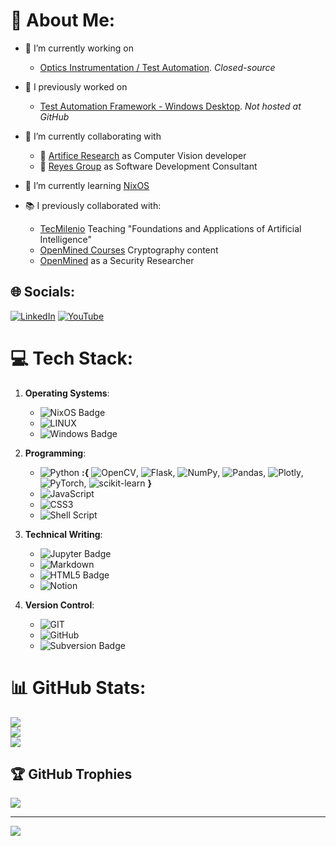 # 💫 About Me:
- 🔭 I’m currently working on 
	- [Optics Instrumentation / Test Automation](https://www.averna.com/). *Closed-source*
- :sparkler: I previously worked on
   - [Test Automation Framework - Windows Desktop](https://www.ipgphotonics.com/). *Not hosted at GitHub*
- 🤝 I’m currently collaborating with
   - :robot: [Artifice Research](https://huggingface.co/theartifice) as Computer Vision developer 
   - :crown: [Reyes Group](https://reyesgroup.tech/) as Software Development Consultant
-  🌱 I’m currently learning [NixOS](https://nixos.org/) <iconify-icon icon="mdi:nix"></iconify-icon>

- :books: I previously collaborated with:
   - [TecMilenio](https://tecmilenio.mx/es/master-en-inteligencia-artificial) Teaching "Foundations and Applications of Artificial Intelligence"
   - [OpenMined Courses](https://courses.openmined.org/) Cryptography content 
   - [OpenMined](https://github.com/OpenMined/) as a Security Researcher


## 🌐 Socials:
[![LinkedIn](https://img.shields.io/badge/LinkedIn-%230077B5.svg?logo=linkedin&logoColor=white)](https://linkedin.com/in/salgadev) [![YouTube](https://img.shields.io/badge/YouTube-%23FF0000.svg?logo=YouTube&logoColor=white)](https://youtube.com/@salgadev) 

# 💻 Tech Stack:

1. **Operating Systems**:
   - ![NixOS Badge](https://img.shields.io/badge/NixOS-5277C3?logo=nixos&logoColor=fff&style=flat-square)
   - ![LINUX](https://img.shields.io/badge/Linux-FCC624?style=flat-square&logo=linux&logoColor=black)
   - ![Windows Badge](<https://img.shields.io/badge/Windows-0078D4?logo=windows&logoColor=fff&style=flat-square>)

2. **Programming**:
   - ![Python](https://img.shields.io/badge/python-3670A0?style=flat-square&logo=python&logoColor=ffdd54) **:{** ![OpenCV](https://img.shields.io/badge/opencv-%23white.svg?style=flat-square&logo=opencv&logoColor=white), ![Flask](https://img.shields.io/badge/flask-%23000.svg?style=flat-square&logo=flask&logoColor=white), ![NumPy](https://img.shields.io/badge/numpy-%23013243.svg?style=flat-square&logo=numpy&logoColor=white), ![Pandas](https://img.shields.io/badge/pandas-%23150458.svg?style=flat-square&logo=pandas&logoColor=white), ![Plotly](https://img.shields.io/badge/Plotly-%233F4F75.svg?style=flat-square&logo=plotly&logoColor=white), ![PyTorch](https://img.shields.io/badge/PyTorch-%23EE4C2C.svg?style=flat-square&logo=PyTorch&logoColor=white), ![scikit-learn](https://img.shields.io/badge/scikit--learn-%23F7931E.svg?style=flat-square&logo=scikit-learn&logoColor=white) **}**
   - ![JavaScript](https://img.shields.io/badge/javascript-%23323330.svg?style=flat-square&logo=javascript&logoColor=%23F7DF1E)
   - ![CSS3](https://img.shields.io/badge/css3-%231572B6.svg?style=flat-square&logo=css3&logoColor=white)
   - ![Shell Script](https://img.shields.io/badge/shell_script-%23121011.svg?style=flat-square&logo=gnu-bash&logoColor=white)

3. **Technical Writing**:
   - ![Jupyter Badge](https://img.shields.io/badge/Jupyter-F37626?logo=jupyter&logoColor=fff&style=flat)
   - ![Markdown](https://img.shields.io/badge/markdown-%23000000.svg?style=flat-square&logo=markdown&logoColor=white)
   - ![HTML5 Badge](https://img.shields.io/badge/HTML5-E34F26?logo=html5&logoColor=fff&style=flat-square)
   - ![Notion](https://img.shields.io/badge/Notion-%23000000.svg?style=flat-square&logo=notion&logoColor=white)

4. **Version Control**:
   - ![GIT](https://img.shields.io/badge/Git-fc6d26?style=flat-square&logo=git&logoColor=white)
   - ![GitHub](https://img.shields.io/badge/GitHub-%23121011.svg?style=flat-square&logo=github&logoColor=white)
   - ![Subversion Badge](https://img.shields.io/badge/Subversion-809CC9?logo=subversion&logoColor=fff&style=flat-square)
  
# 📊 GitHub Stats:
![](https://github-readme-stats.vercel.app/api?username=salgadev&theme=catppuccin_mocha&hide_border=false&include_all_commits=true&count_private=true)<br/>
![](https://github-readme-streak-stats.herokuapp.com/?user=salgadev&theme=catppuccin_mocha&hide_border=false)<br/>
![](https://github-readme-stats.vercel.app/api/top-langs/?username=salgadev&theme=catppuccin_mocha&hide_border=false&include_all_commits=true&count_private=true&layout=compact&hide_progress=true)

## 🏆 GitHub Trophies
![](https://github-profile-trophy.vercel.app/?username=salgadev&theme=onedark&no-frame=true&no-bg=false&margin-w=4&rank=-B,-C&row=2&column=3)

---
[![](https://visitcount.itsvg.in/api?id=salgadev&icon=1&color=6)](https://visitcount.itsvg.in)
